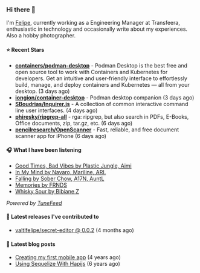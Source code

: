 ### Hi there 👋

I'm [Felipe](https://felipevm.com), currently working as a Engineering Manager at Transfeera, enthusiastic in technology and occasionally write about my experiences. Also a hobby photographer.

#### ⭐ Recent Stars
- **[containers/podman-desktop](https://github.com/containers/podman-desktop)** - Podman Desktop is the best free and open source tool to work with Containers and Kubernetes for developers. Get an intuitive and user-friendly interface to effortlessly build, manage, and deploy containers and Kubernetes — all from your desktop. (3 days ago)
- **[iongion/container-desktop](https://github.com/iongion/container-desktop)** - Podman desktop companion (3 days ago)
- **[SBoudrias/Inquirer.js](https://github.com/SBoudrias/Inquirer.js)** - A collection of common interactive command line user interfaces. (4 days ago)
- **[phiresky/ripgrep-all](https://github.com/phiresky/ripgrep-all)** - rga: ripgrep, but also search in PDFs, E-Books, Office documents, zip, tar.gz, etc. (6 days ago)
- **[pencilresearch/OpenScanner](https://github.com/pencilresearch/OpenScanner)** - Fast, reliable, and free document scanner app for iPhone (6 days ago)

#### 🎧 What I have been listening
- [Good Times, Bad Vibes by Plastic Jungle, Aimi](https://open.spotify.com/track/1ReEEd8Qq0fbiBNaY7aRGo)
- [In My Mind by Navaro, Mariline, ARI.](https://open.spotify.com/track/3vFMqJh6spfrNtY9GFMKG4)
- [Falling by Sober Chow, A17N, AuntL](https://open.spotify.com/track/6k9mq9i35Wr8DoYLjSNbzx)
- [Memories by FRNDS](https://open.spotify.com/track/2ZBpwfSEVAVJOmKsJfHFrc)
- [Whisky Sour by Bibiane Z](https://open.spotify.com/track/2lKJHCdecefJiHpVtCl33r)

_Powered by [TuneFeed](https://tunefeed.app?ref=valtlfelipe-gh-profile)_ 

#### 🚀 Latest releases I've contributed to


- [valtlfelipe/secret-editor @ 0.0.2](https://github.com/valtlfelipe/secret-editor/releases/tag/0.0.2) (4 months ago)

#### 📄 Latest blog posts
- [Creating my first mobile app](https://felipevm.com/posts/creating-my-first-mobile-app/) (4 years ago)
- [Using Sequelize With Hapijs](https://felipevm.com/posts/using-sequelize-with-hapijs/) (6 years ago)
